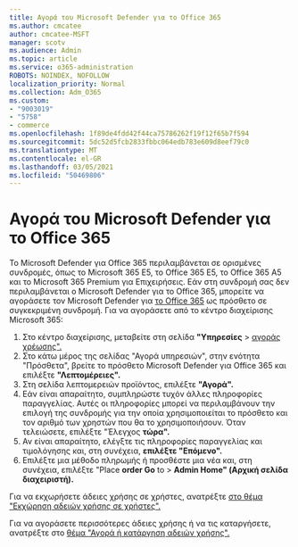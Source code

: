 ```yaml
---
title: Αγορά του Microsoft Defender για το Office 365
ms.author: cmcatee
author: cmcatee-MSFT
manager: scotv
ms.audience: Admin
ms.topic: article
ms.service: o365-administration
ROBOTS: NOINDEX, NOFOLLOW
localization_priority: Normal
ms.collection: Adm_O365
ms.custom:
- "9003019"
- "5758"
- commerce
ms.openlocfilehash: 1f89de4fdd42f44ca75786262f19f12f65b7f594
ms.sourcegitcommit: 5dc52d5fcb2833fbbc064edb783e609d8eef79c0
ms.translationtype: MT
ms.contentlocale: el-GR
ms.lasthandoff: 03/05/2021
ms.locfileid: "50469806"
---
```

# <a name="purchase-microsoft-defender-for-office-365"></a>Αγορά του Microsoft Defender για το Office 365

Το Microsoft Defender για Office 365 περιλαμβάνεται σε ορισμένες συνδρομές, όπως το Microsoft 365 E5, το Office 365 E5, το Office 365 A5 και το Microsoft 365 Premium για Επιχειρήσεις. Εάν στη συνδρομή σας δεν περιλαμβάνεται ο Microsoft Defender για το Office 365, μπορείτε να αγοράσετε τον Microsoft Defender για [το Office 365](https:/www.microsoft.com/microsoft-365/exchange/advance-threat-protection?market=um#office-ProductsCompare-785zwzq) ως πρόσθετο σε συγκεκριμένη συνδρομή. Για να αγοράσετε από το κέντρο διαχείρισης Microsoft 365:

1. Στο κέντρο διαχείρισης, μεταβείτε στη σελίδα **"Υπηρεσίες**  >  [αγοράς χρέωσης".](https://go.microsoft.com/fwlink/p/?linkid=868433)
2. Στο κάτω μέρος  της σελίδας "Αγορά υπηρεσιών", στην ενότητα "Πρόσθετα", βρείτε το πρόσθετο Microsoft Defender για Office 365 και επιλέξτε **"Λεπτομέρειες".** 
3. Στη σελίδα λεπτομερειών προϊόντος, επιλέξτε **"Αγορά".**
4. Εάν είναι απαραίτητο, συμπληρώστε τυχόν άλλες πληροφορίες παραγγελίας. Αυτές οι πληροφορίες μπορεί να περιλαμβάνουν την επιλογή της συνδρομής για την οποία χρησιμοποιείται το πρόσθετο και τον αριθμό των χρηστών που θα το χρησιμοποιήσουν. Όταν τελειώσετε, επιλέξτε "Έλεγχος **τώρα".**
5. Αν είναι απαραίτητο, ελέγξτε τις πληροφορίες παραγγελίας και τιμολόγησης και, στη συνέχεια, **επιλέξτε "Επόμενο".**
6. Επιλέξτε μια μέθοδο πληρωμής ή προσθέστε μια νέα και, στη συνέχεια, επιλέξτε "Place **order Go** to  >  **Admin Home" (Αρχική σελίδα διαχειριστή).**

Για να εκχωρήσετε άδειες χρήσης σε χρήστες, ανατρέξτε [στο θέμα "Εκχώρηση αδειών χρήσης σε χρήστες".](https://docs.microsoft.com/microsoft-365/admin/manage/assign-licenses-to-users?view=o365-worldwide)

Για να αγοράσετε περισσότερες άδειες χρήσης ή να τις καταργήσετε, ανατρέξτε στο [θέμα "Αγορά ή κατάργηση αδειών χρήσης".](https://docs.microsoft.com/microsoft-365/commerce/licenses/buy-licenses#buy-or-remove-licenses-for-your-business-subscription)